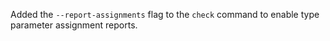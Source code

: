 Added the `--report-assignments` flag to the `check` command to enable type parameter assignment reports.